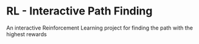 # RL - Interactive Path Finding
An interactive Reinforcement Learning project for finding the path with the highest rewards

